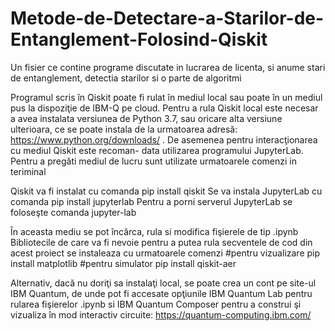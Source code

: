# Metode-de-Detectare-a-Starilor-de-Entanglement-Folosind-Qiskit
Un fisier ce contine programe discutate in lucrarea de licenta, si anume stari de entanglement, detectia starilor si o parte de algoritmi

Programul scris în Qiskit poate fi rulat în mediul local sau poate în un mediul
pus la dispoziţie de IBM-Q pe cloud.
Pentru a rula Qiskit local este necesar a avea instalata versiunea de Python
3.7, sau oricare alta versiune ulterioara, ce se poate instala de la urmatoarea
adresă: https://www.python.org/downloads/ . 
De asemenea pentru interacţionarea cu mediul Qiskit este recoman-
data utilizarea programului JupyterLab. Pentru a pregăti mediul de lucru sunt
utilizate urmatoarele comenzi in teriminal

Qiskit va fi instalat cu comanda
  pip install qiskit
Se va instala JupyterLab cu comanda
  pip install jupyterlab
Pentru a porni serverul JupyterLab se foloseşte comanda
  jupyter-lab

În aceasta mediu se pot încărca, rula si modifica fişierele de tip .ipynb
Bibliotecile de care va fi nevoie pentru a putea rula secventele de cod din acest
proiect se instaleaza cu urmatoarele comenzi
  #pentru vizualizare
  pip install matplotlib
  #pentru simulator
  pip install qiskit-aer
  
Alternativ, dacă nu doriţi sa instalaţi local, se poate crea un cont pe site-ul IBM
Quantum, de unde pot fi accesate opţiunile IBM Quantum Lab pentru rularea
fişierelor .ipynb si IBM Quantum Composer pentru a construi şi vizualiza în mod
interactiv circuite: https://quantum-computing.ibm.com/
